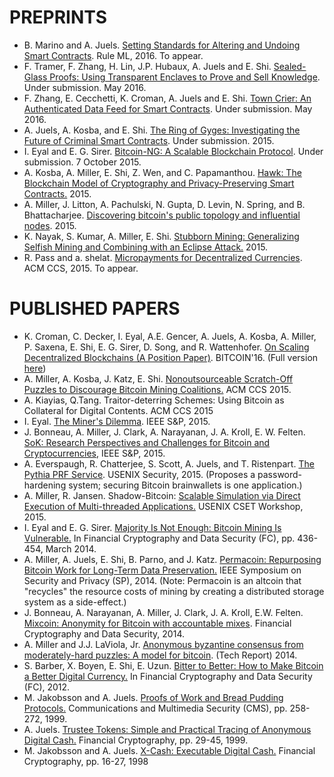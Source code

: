 <h1> PREPRINTS </h1>

<ul>
    <li> B. Marino and A. Juels. <a href="http://www.arijuels.com/wp-content/uploads/2016/06/Setting-Standards-for-Altering-and-Undoing-Smart-Contracts.docx">Setting Standards for Altering and Undoing Smart Contracts</a>. Rule ML, 2016. To appear.  </li>
    <li> F. Tramer, F. Zhang, H. Lin, J.P. Hubaux, A. Juels and E. Shi. <a href="https://eprint.iacr.org/2016/635">Sealed-Glass Proofs: Using Transparent Enclaves to Prove and Sell Knowledge</a>. Under submission. May 2016.  </li>
    <li> F. Zhang, E. Cecchetti, K. Croman, A. Juels and E. Shi. <a href="https://eprint.iacr.org/2016/168.pdf">Town Crier: An Authenticated Data Feed for Smart Contracts</a>. Under submission. May 2016.  </li>
    <li> A. Juels, A. Kosba, and E. Shi. <a href="files/Gyges.pdf">The Ring of Gyges: Investigating the Future of Criminal Smart Contracts</a>. Under submission. 2015. </li>
    <li> I. Eyal and E. G. Sirer. <a href="http://arxiv.org/abs/1510.02037">Bitcoin-NG: A Scalable Blockchain Protocol</a>. Under submission. 7 October 2015. </li>
    <li> A. Kosba, A. Miller, E. Shi, Z. Wen, and C. Papamanthou. <a href="https://eprint.iacr.org/2015/675.pdf">Hawk: The Blockchain Model of Cryptography and Privacy-Preserving Smart Contracts.</a> 2015. </li>
    <li> A. Miller, J. Litton, A. Pachulski, N. Gupta, D. Levin, N. Spring, and B. Bhattacharjee. <a href="http://cs.umd.edu/projects/coinscope/coinscope.pdf">Discovering bitcoin's public topology and influential nodes</a>. 2015. </li>
    <li> K. Nayak, S. Kumar, A. Miller, E. Shi. <a href="https://eprint.iacr.org/2015/796">Stubborn Mining: Generalizing Selfish Mining and Combining with an Eclipse Attack.</a> 2015. </li>
    <li> R. Pass and a. shelat. <a href="files/micropay2.pdf">Micropayments for Decentralized Currencies</a>. ACM CCS, 2015. To appear.
    </li>
</ul>

<h1>PUBLISHED PAPERS</h1>

<ul>
    <li>K. Croman, C. Decker, I. Eyal, A.E. Gencer, A. Juels, A. Kosba, A. Miller, P. Saxena, E. Shi, E. G. Sirer, D. Song, and R. Wattenhofer. <a href="http://fc16.ifca.ai/bitcoin/papers/CDE+16.pdf">On Scaling Decentralized Blockchains (A Position Paper)</a>. BITCOIN'16. (Full version <a href="scalingblockchain">here</a>)</li>
    <li>A. Miller, A. Kosba, J. Katz, E. Shi. <a href="https://cs.umd.edu/~amiller/nonoutsourceable_full.pdf">Nonoutsourceable Scratch-Off Puzzles to Discourage Bitcoin Mining Coalitions.</a> ACM CCS 2015.</li>
    <li>A. Kiayias, Q.Tang. Traitor-deterring Schemes: Using Bitcoin as Collateral for Digital Contents. ACM CCS 2015</li>
    <li>I. Eyal. <a href="http://arxiv.org/abs/1411.7099">The Miner's Dilemma</a>. IEEE S&amp;P, 2015.</li>
    <li>J. Bonneau, A. Miller, J. Clark, A. Narayanan, J. A. Kroll, E. W. Felten. <a href="http://www.ieee-security.org/TC/SP2015/papers-archived/6949a104.pdf">SoK: Research Perspectives and Challenges for Bitcoin and Cryptocurrencies</a>, IEEE S&amp;P, 2015.</li>
    <li>A. Everspaugh, R. Chatterjee, S. Scott, A. Juels, and T. Ristenpart. <a href="http://eprint.iacr.org/2015/644.pdf">The Pythia PRF Service</a>. USENIX Security, 2015. (Proposes a password-hardening system; securing Bitcoin brainwallets is one application.)</li>
    <li>A. Miller, R. Jansen. Shadow-Bitcoin: <a href="http://eprint.iacr.org/2015/469">Scalable Simulation via Direct Execution of Multi-threaded Applications.</a>  USENIX CSET Workshop, 2015.</li>
    <li>I. Eyal and E. G. Sirer. <a href="http://www.cs.cornell.edu/~ie53/publications/btcProcFC.pdf">Majority Is Not Enough: Bitcoin Mining Is Vulnerable.</a> In Financial Cryptography and Data Security (FC), pp. 436-454, March 2014.</li>
    <li>A. Miller, A. Juels, E. Shi, B. Parno, and J. Katz. <a href="http://research.microsoft.com/pubs/217984/permacoin.pdf">Permacoin: Repurposing Bitcoin Work for Long-Term Data Preservation.</a> IEEE Symposium on Security and Privacy (SP), 2014. (Note: Permacoin is an altcoin that "recycles" the resource costs of mining by creating a distributed storage system as a side-effect.)</li>
    <li>J. Bonneau, A. Narayanan, A. Miller, J. Clark, J. A. Kroll, E.W. Felten. <a href="https://scholar.google.com/citations?view_op=view_citation&hl=en&user=Nv2jil0AAAAJ&citation_for_view=Nv2jil0AAAAJ:4xDN1ZYqzskC">Mixcoin: Anonymity for Bitcoin with accountable mixes</a>. Financial Cryptography and Data Security, 2014.</li>
    <li>A. Miller and J.J. LaViola, Jr. <a href="http://nakamotoinstitute.org/static/docs/anonymous-byzantine-consensus.pdf">Anonymous byzantine consensus from moderately-hard puzzles: A model for bitcoin</a>. (Tech Report) 2014.</li>
    <li>S. Barber, X. Boyen, E. Shi, E. Uzun. <a href="http://elaineshi.com/docs/bitcoin.pdf" target="">Bitter to Better: How to Make Bitcoin a Better Digital Currency.</a>   In Financial Cryptography and Data Security (FC), 2012.</li>
    <li>M. Jakobsson and A. Juels. <a href="http://www.arijuels.com/wp-content/uploads/2013/09/JJ99.pdf">Proofs of Work and Bread Pudding Protocols.</a> Communications and Multimedia Security (CMS), pp. 258-272, 1999. </li>
    <li>A. Juels. <a href="http://www.arijuels.com/wp-content/uploads/2013/09/J99.zip">Trustee Tokens: Simple and Practical Tracing of Anonymous Digital Cash.</a> Financial Cryptography, pp. 29-45, 1999.</li>
    <li>M. Jakobsson and A. Juels. <a href="http://www.arijuels.com/wp-content/uploads/2013/09/JJ98.pdf">X-Cash: Executable Digital Cash.</a> Financial Cryptography, pp. 16-27, 1998</li>
</ul>
